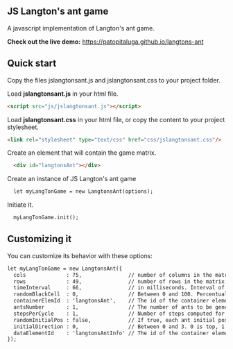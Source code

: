 ## JS Langton's ant game

A javascript implementation of Langton's ant game.

**Check out the live demo:** https://patopitaluga.github.io/langtons-ant

## Quick start

Copy the files jslangtonsant.js and jslangtonsant.css to your project folder.

Load **jslangtonsant.js** in your html file.

```html
<script src="js/jslangtonsant.js"></script>
```

Load **jslangtonsant.css** in your html file, or copy the content to your project stylesheet.

```html
<link rel="stylesheet" type="text/css" href="css/jslangtonsant.css"/>
```

Create an element that will contain the game matrix.

```html
  <div id="langtonsAnt"></div>
```

Create an instance of JS Langton's ant game

```html
  let myLangTonGame = new LangtonsAnt(options);
```

Initiate it.

```html
  myLangTonGame.init();
```

## Customizing it

You can customize its behavior with these options:

```html
let myLangTonGame = new LangtonsAnt({
  cols             : 75,               // number of columns in the matrix.
  rows             : 49,               // number of rows in the matrix.
  timeInterval     : 66,               // in milliseconds. Interval of time between each cycle.
  randomBlackCell  : 0,                // Between 0 and 100. Percentual chance of any cell to be black.
  containerElemId  : 'langtonsAnt',    // The id of the container element for the table
  antsNumber       : 1,                // The number of ants to be generated
  stepsPerCycle    : 1,                // Number of steps computed for every cycle in which the render is updated.
  randomInitialPos : false,            // If true, each ant initial position is set randomly. If false, each one starts from the middle of the matrix.
  initialDirection : 0,                // Between 0 and 3. 0 is top, 1 is right, 2 is down, 3 is left. -1 to let it be randomly determined
  dataElementId    : 'langtonsAntInfo' // The id of the container element for the text output
});
```

